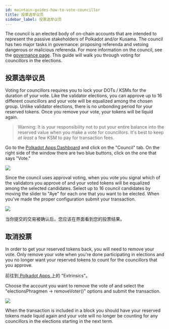```yaml
---
id: maintain-guides-how-to-vote-councillor
title: 投票选举议员
sidebar_label: 投票选举议员
---
```


The council is an elected body of on-chain accounts that are intended to represent the passive stakeholders of Polkadot and/or Kusama. The council has two major tasks in governance: proposing referenda and vetoing dangerous or malicious referenda. For more information on the council, see the [governance page](learn-governance#council). This guide will walk you through voting for councillors in the elections.

## 投票选举议员

Voting for councillors requires you to lock your DOTs / KSMs for the duration of your vote. Like the validator elections, you can approve up to 16 different councillors and your vote will be equalized among the chosen group. Unlike validator elections, there is no unbonding period for your reserved tokens. Once you remove your vote, your tokens will be liquid again.

> Warning: It is your responsibility not to put your entire balance into the reserved value when you make a vote for councillors. It's best to keep _at least_ a few KSM to pay for transaction fees.

Go to the [Polkadot Apps Dashboard](https://polkadot.js.org/apps) and click on the "Council" tab. On the right side of the window there are two blue buttons, click on the one that says "Vote."

![](assets/council/vote.png)

Since the council uses approval voting, when you vote you signal which of the validators you approve of and your voted tokens will be equalized among the selected candidates. Select up to 16 council candidates by moving the slider to "Aye" for each one that you want to be elected. When you've made the proper configuration submit your transaction.

![](assets/council/vote_for_yourself.png)

当你提交的交易被确认后，您应该在界面看到您的投票结果。

## 取消投票

In order to get your reserved tokens back, you will need to remove your vote. Only remove your vote when you're done participating in elections and you no longer want your reserved tokens to count for the councillors that you approve.

前往到[ Polkadot Apps ](https://polkadot.js.org/apps)上的 "Extrinsics"。

Choose the account you want to remove the vote of and select the "electionsPhragmen -> removeVoter()" options and submit the transaction.

![](assets/council/remove_vote.png)

When the transaction is included in a block you should have your reserved tokens made liquid again and your vote will no longer be counting for any councillors in the elections starting in the next term.

